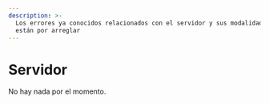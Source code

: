 ```yaml
---
description: >-
  Los errores ya conocidos relacionados con el servidor y sus modalidades que
  están por arreglar
---
```


# Servidor

No hay nada por el momento.
